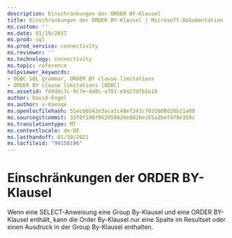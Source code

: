 ```yaml
---
description: Einschränkungen der ORDER BY-Klausel
title: Einschränkungen der ORDER BY-Klausel | Microsoft-Dokumentation
ms.custom: ''
ms.date: 01/19/2017
ms.prod: sql
ms.prod_service: connectivity
ms.reviewer: ''
ms.technology: connectivity
ms.topic: reference
helpviewer_keywords:
- ODBC SQL grammar, ORDER BY clause limitations
- ORDER BY clause limitations [ODBC]
ms.assetid: fd4ddc7c-9c7e-4a0c-a781-e5427dfb2e18
author: David-Engel
ms.author: v-daenge
ms.openlocfilehash: 51ec06b42e3aca1c48ef243c7032608d28b21a08
ms.sourcegitcommit: 33f0f190f962059826e002be165a2bef4f9e350c
ms.translationtype: MT
ms.contentlocale: de-DE
ms.lasthandoff: 01/30/2021
ms.locfileid: "99158196"
---
```

# <a name="order-by-clause-limitations"></a>Einschränkungen der ORDER BY-Klausel
Wenn eine SELECT-Anweisung eine Group By-Klausel und eine ORDER BY-Klausel enthält, kann die Order By-Klausel nur eine Spalte im Resultset oder einen Ausdruck in der Group By-Klausel enthalten.

